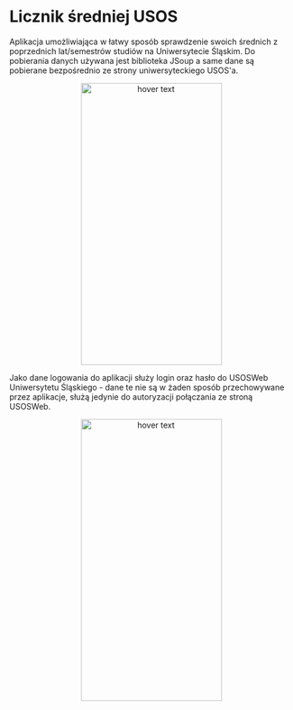 # Licznik średniej USOS

Aplikacja umożliwiająca w łatwy sposób sprawdzenie swoich średnich z poprzednich lat/semestrów studiów na Uniwersytecie Śląskim.
Do pobierania danych używana jest biblioteka JSoup a same dane są pobierane bezpośrednio ze strony uniwersyteckiego USOS'a.
<p align="center">
<img src="https://i.imgur.com/oCHAemI.jpeg" width="250" height="500" title="hover text">
</p>
Jako dane logowania do aplikacji służy login oraz hasło do USOSWeb Uniwersytetu Śląskiego - dane te nie są w żaden sposób przechowywane przez aplikacje, służą jedynie do autoryzacji połączania ze stroną USOSWeb.

<p align="center">
<img src="https://i.imgur.com/ZTh9lWZ.jpeg" width="250" height="500" title="hover text">
</p>